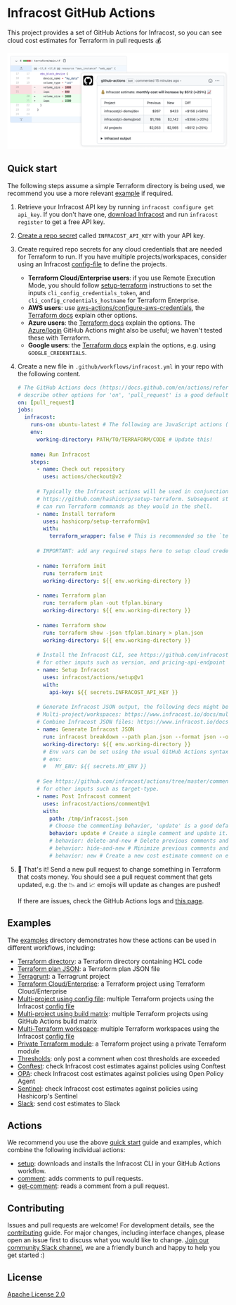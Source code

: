 # Infracost GitHub Actions

This project provides a set of GitHub Actions for Infracost, so you can see cloud cost estimates for Terraform in pull requests 💰 

<img src=".github/assets/screenshot.png" alt="Example screenshot" />

## Quick start

The following steps assume a simple Terraform directory is being used, we recommend you use a more relevant [example](#examples) if required.

1. Retrieve your Infracost API key by running `infracost configure get api_key`. If you don't have one, [download Infracost](https://www.infracost.io/docs/#quick-start) and run `infracost register` to get a free API key.

2. [Create a repo secret](https://docs.github.com/en/actions/configuring-and-managing-workflows/creating-and-storing-encrypted-secrets#creating-encrypted-secrets-for-a-repository) called `INFRACOST_API_KEY` with your API key.

3. Create required repo secrets for any cloud credentials that are needed for Terraform to run. If you have multiple projects/workspaces, consider using an Infracost [config-file](https://www.infracost.io/docs/multi_project/config_file) to define the projects.

    - **Terraform Cloud/Enterprise users**: if you use Remote Execution Mode, you should follow [setup-terraform](https://github.com/hashicorp/setup-terraform) instructions to set the inputs `cli_config_credentials_token`, and `cli_config_credentials_hostname` for Terraform Enterprise.
    - **AWS users**: use [aws-actions/configure-aws-credentials](https://github.com/aws-actions/configure-aws-credentials), the [Terraform docs](https://registry.terraform.io/providers/hashicorp/aws/latest/docs#environment-variables) explain other options.
    - **Azure users**: the [Terraform docs](https://registry.terraform.io/providers/hashicorp/azurerm/latest/docs/guides/service_principal_client_secret) explain the options. The [Azure/login](https://github.com/Azure/login) GitHub Actions might also be useful; we haven't tested these with Terraform.
    - **Google users**: the [Terraform docs](https://registry.terraform.io/providers/hashicorp/google/latest/docs/guides/provider_reference#full-reference) explain the options, e.g. using `GOOGLE_CREDENTIALS`.

4. Create a new file in `.github/workflows/infracost.yml` in your repo with the following content.

    ```yaml
    # The GitHub Actions docs (https://docs.github.com/en/actions/reference/workflow-syntax-for-github-actions#on)
    # describe other options for 'on', 'pull_request' is a good default.
    on: [pull_request]
    jobs:
      infracost:
        runs-on: ubuntu-latest # The following are JavaScript actions (not Docker)
        env:
          working-directory: PATH/TO/TERRAFORM/CODE # Update this!

        name: Run Infracost
        steps:
          - name: Check out repository
            uses: actions/checkout@v2

          # Typically the Infracost actions will be used in conjunction with
          # https://github.com/hashicorp/setup-terraform. Subsequent steps
          # can run Terraform commands as they would in the shell.
          - name: Install terraform
            uses: hashicorp/setup-terraform@v1
            with:
              terraform_wrapper: false # This is recommended so the `terraform show` command outputs valid JSON

          # IMPORTANT: add any required steps here to setup cloud credentials so Terraform can run

          - name: Terraform init
            run: terraform init
            working-directory: ${{ env.working-directory }}

          - name: Terraform plan
            run: terraform plan -out tfplan.binary
            working-directory: ${{ env.working-directory }}

          - name: Terraform show
            run: terraform show -json tfplan.binary > plan.json
            working-directory: ${{ env.working-directory }}

          # Install the Infracost CLI, see https://github.com/infracost/actions/tree/master/setup
          # for other inputs such as version, and pricing-api-endpoint (for self-hosted users).
          - name: Setup Infracost
            uses: infracost/actions/setup@v1
            with:
              api-key: ${{ secrets.INFRACOST_API_KEY }}

          # Generate Infracost JSON output, the following docs might be useful:
          # Multi-project/workspaces: https://www.infracost.io/docs/multi_project/config_file
          # Combine Infracost JSON files: https://www.infracost.io/docs/multi_project/report
          - name: Generate Infracost JSON
            run: infracost breakdown --path plan.json --format json --out-file /tmp/infracost.json
            working-directory: ${{ env.working-directory }}
            # Env vars can be set using the usual GitHub Actions syntax
            # env:
            #   MY_ENV: ${{ secrets.MY_ENV }}

          # See https://github.com/infracost/actions/tree/master/comment
          # for other inputs such as target-type.
          - name: Post Infracost comment
            uses: infracost/actions/comment@v1
            with:
              path: /tmp/infracost.json
              # Choose the commenting behavior, 'update' is a good default:
              behavior: update # Create a single comment and update it. The "quietest" option.                 
              # behavior: delete-and-new # Delete previous comments and create a new one.
              # behavior: hide-and-new # Minimize previous comments and create a new one.
              # behavior: new # Create a new cost estimate comment on every push.
    ```

4. 🎉 That's it! Send a new pull request to change something in Terraform that costs money. You should see a pull request comment that gets updated, e.g. the 📉 and 📈 emojis will update as changes are pushed!

    If there are issues, check the GitHub Actions logs and [this page](https://www.infracost.io/docs/integrations/cicd#cicd-troubleshooting).

## Examples

The [examples](examples) directory demonstrates how these actions can be used in different workflows, including:
  - [Terraform directory](examples/terraform-directory): a Terraform directory containing HCL code
  - [Terraform plan JSON](examples/terraform-plan-json): a Terraform plan JSON file
  - [Terragrunt](examples/terragrunt): a Terragrunt project
  - [Terraform Cloud/Enterprise](examples/terraform-cloud-enterprise): a Terraform project using Terraform Cloud/Enterprise
  - [Multi-project using config file](examples/multi-project/README.md#using-an-infracost-config-file): multiple Terraform projects using the Infracost [config file](https://www.infracost.io/docs/multi_project/config_file)
  - [Multi-project using build matrix](examples/multi-project/README.md#using-github-actions-build-matrix): multiple Terraform projects using GitHub Actions build matrix
  - [Multi-Terraform workspace](examples/multi-terraform-workspace): multiple Terraform workspaces using the Infracost [config file](https://www.infracost.io/docs/multi_project/config_file)
  - [Private Terraform module](examples/private-terraform-module): a Terraform project using a private Terraform module
  - [Thresholds](examples/thresholds): only post a comment when cost thresholds are exceeded
  - [Conftest](examples/conftest): check Infracost cost estimates against policies using Conftest
  - [OPA](examples/opa): check Infracost cost estimates against policies using Open Policy Agent
  - [Sentinel](examples/sentinel): check Infracost cost estimates against policies using Hashicorp's Sentinel
  - [Slack](examples/slack): send cost estimates to Slack

## Actions

We recommend you use the above [quick start](#quick-start) guide and examples, which combine the following individual actions:
- [setup](setup): downloads and installs the Infracost CLI in your GitHub Actions workflow.
- [comment](comment): adds comments to pull requests.
- [get-comment](get-comment): reads a comment from a pull request.

## Contributing

Issues and pull requests are welcome! For development details, see the [contributing](CONTRIBUTING.md) guide. For major changes, including interface changes, please open an issue first to discuss what you would like to change. [Join our community Slack channel](https://www.infracost.io/community-chat), we are a friendly bunch and happy to help you get started :)

## License

[Apache License 2.0](https://choosealicense.com/licenses/apache-2.0/)
